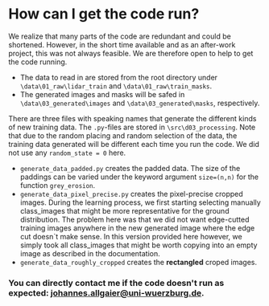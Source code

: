 # How can I get the code run?

We realize that many parts of the code are redundant and could be shortened. However, in the short time available and as an after-work project, this was not always feasible. We are therefore open to help to get the code running.
 - The data to read in are stored from the root directory under `\data\01_raw\lidar_train` and `\data\01_raw\train_masks`.
 - The generated images and masks will be safed in `\data\03_generated\images` and `\data\03_generated\masks`, respectively.

There are three files with speaking names that generate the different kinds of new training data. The `.py`-files are stored in `\src\d03_processing`. Note that due to the random placing and random selection of the data, the training data generated will be different each time you run the code. We did not use any `random_state = 0` here.
 - `generate_data_padded.py` creates the padded data. The size of the paddings can be varied under the keyword argument `size=(n,n)` for the function `grey_erosion`.
 - `generate_data_pixel_precise.py` creates the pixel-precise cropped images. During the learning process, we first starting selecting manually class_images that might be more representative for the ground distribution. The problem here was that we did not want edge-cutted training images anywhere in the new generated image where the edge cut doesn`t make sense. In this version provided here however, we simply took all class_images that might be worth copying into an empty image as described in the documentation.
 - `generate_data_roughly_cropped` creates the **rectangled** croped images.

### You can directly contact me if the code doesn't run as expected: johannes.allgaier@uni-wuerzburg.de.